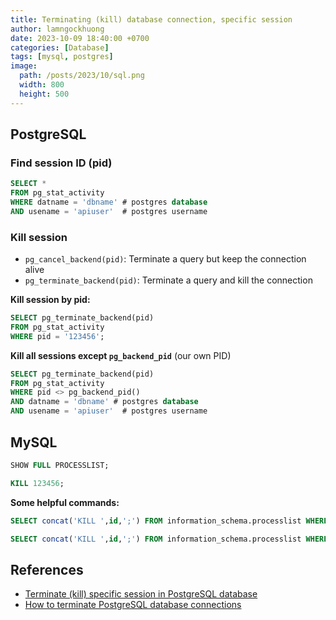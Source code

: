 ```yaml
---
title: Terminating (kill) database connection, specific session
author: lamngockhuong
date: 2023-10-09 18:40:00 +0700
categories: [Database]
tags: [mysql, postgres]
image:
  path: /posts/2023/10/sql.png
  width: 800
  height: 500
---
```


## PostgreSQL

### Find session ID (pid)

```sql
SELECT *
FROM pg_stat_activity
WHERE datname = 'dbname' # postgres database
AND usename = 'apiuser'  # postgres username
```
### Kill session

- `pg_cancel_backend(pid)`: Terminate a query but keep the connection alive
- `pg_terminate_backend(pid)`: Terminate a query and kill the connection

**Kill session by pid:**

```sql
SELECT pg_terminate_backend(pid)
FROM pg_stat_activity
WHERE pid = '123456';
```

**Kill all sessions except `pg_backend_pid`** (our own PID)
```sql
SELECT pg_terminate_backend(pid)
FROM pg_stat_activity
WHERE pid <> pg_backend_pid()
AND datname = 'dbname' # postgres database
AND usename = 'apiuser'  # postgres username
```

## MySQL

```sql
SHOW FULL PROCESSLIST;

KILL 123456;
```

**Some helpful commands:**

```sql
SELECT concat('KILL ',id,';') FROM information_schema.processlist WHERE user = 'root';

SELECT concat('KILL ',id,';') FROM information_schema.processlist WHERE user = 'root' INTO outfile '/tmp/out.txt';
```

## References

- [Terminate (kill) specific session in PostgreSQL database](https://dataedo.com/kb/query/postgresql/kill-session)
- [How to terminate PostgreSQL database connections](https://www.cybertec-postgresql.com/en/terminating-database-connections-in-postgresql/)
